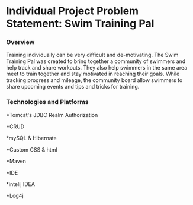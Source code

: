 # Individual Project Problem Statement: Swim Training Pal

### Overview

Training individually can be very difficult and de-motivating. The Swim Training Pal was created to bring together a community of swimmers and help track and share workouts. They also help swimmers in the same area meet to train together and stay motivated in reaching their goals. While tracking progress and mileage, the community board allow swimmers to share upcoming events and tips and tricks for training.

### Technologies and Platforms

*Tomcat's JDBC Realm Authorization

*CRUD

*mySQL & Hibernate

*Custom CSS & html

*Maven

*IDE

*intelij IDEA

*Log4j

